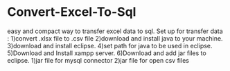 # Convert-Excel-To-Sql
easy and compact way to transfer excel data to sql.
Set up for transfer data :
  1)convert .xlsx file to .csv file
  2)download and install java to your machine.
  3)download and install eclipse.
  4)set path for java to be used in eclipse.
  5)Download and Install xampp server.
  6)Download and add jar files to eclipse.
      1)jar file for mysql connector
      2)jar file for open csv files
